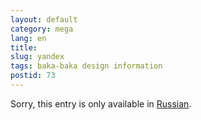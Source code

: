 ```yaml
---
layout: default
category: mega
lang: en
title: 
slug: yandex
tags: baka-baka design information 
postid: 73
---
```

<p>Sorry, this entry is only available in <a href="/mega/export/getposts.php">Russian</a>.</p>